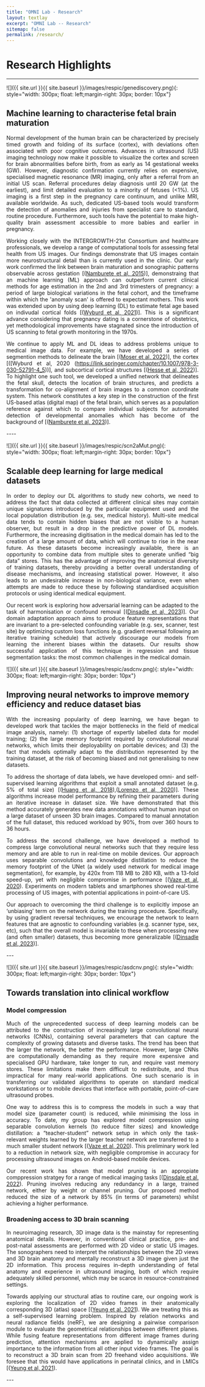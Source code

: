 ```yaml
---
title: "OMNI Lab - Research"
layout: textlay
excerpt: "OMNI Lab -- Research"
sitemap: false
permalink: /research/
---
```


# Research Highlights

---

![]({{ site.url }}{{ site.baseurl }}/images/respic/genediscovery.png){: style="width: 300px; float: left;margin-right: 30px; border: 10px"}

## Machine learning to characterise fetal brain maturation
<div style="text-align: justify">
Normal development of the human brain can be characterized by precisely timed growth and folding of its surface (cortex), with deviations often associated with poor cognitive outcomes. Advances in ultrasound (US) imaging technology now make it possible to visualize the cortex and screen for brain abnormalities before birth, from as early as 14 gestational weeks (GW). However, diagnostic confirmation currently relies on expensive, specialised magnetic resonance (MR) imaging, only after a referral from an initial US scan. Referral procedures delay diagnosis until 20 GW (at the earliest), and limit detailed evaluation to a minority of fetuses (<1%). US imaging is a first step in the pregnancy care continuum, and unlike MRI, available worldwide. As such, dedicated US-based tools would transform the detection of anomalies and injuries from specialist care to standard, routine procedure. Furthermore, such tools have the potential to make high-quality brain assessment accessible to more babies and earlier in pregnancy.

Working closely with the INTERGROWTH-21st Consortium and healthcare professionals, we develop a range of computational tools for assessing fetal health from US images. Our findings demonstrate that US images contain more neurostructural detail than is currently used in the clinic. Our early work confirmed the link between brain maturation and sonographic patterns observable across gestation [([Namburete et al, 2015](https://www.sciencedirect.com/science/article/pii/S136184151400190X))], demonstraing that an machine learning (ML) approach can outperform current clinical methods for age estimation in the 2nd and 3rd trimesters of pregnancy: a period of large biological variations in the fetal cohort, and the timeframe within which the 'anomaly scan' is offered to expectant mothers. This work was extended upon by using deep learning (DL) to estimate fetal age based on indivudal cortical folds [([Wyburd et al, 2021](https://link.springer.com/chapter/10.1007/978-3-030-87735-4_23))]. This is a significant advance considering that pregnancy dating is a cornerstone of obstetrics, yet methodological improvements have stagnated since the introduction of US scanning to fetal growth monitoring in the 1970s.

We continue to apply ML and DL ideas to address problems unique to medical image data. For example, we have developed a series of segmention methods to delineate the brain [([Moser et al, 2022](https://www.sciencedirect.com/science/article/pii/S1053811922004608))], the cortex [([Wyburd et al, 2020 (https://link.springer.com/chapter/10.1007/978-3-030-52791-4_5))], and subcortical cortical structures [([Hesse et al, 2022](https://www.sciencedirect.com/science/article/pii/S1053811922002452))]. To highlight one such tool, we developed a unified network that delineates the fetal skull, detects the location of brain structures, and predicts a transformation for co-alignment of brain images to a common coordinate system. This network constitutes a key step in the construction of the first US-based atlas (digital map) of the fetal brain, which serves as a population reference against which to compare individual subjects for automated detection of developmental anomalies which has become of the background of [([Namburete et al, 2023]())].

</div>
---- 


![]({{ site.url }}{{ site.baseurl }}/images/respic/scn2aMut.png){: style="width: 300px; float: left;margin-right: 30px; border: 10px"}

## Scalable deep learning for large medical datasets
<div style="text-align: justify">
In order to deploy our DL algorithms to study new cohorts, we need to address the fact that data collected at different clinical sites may contain unique signatures introduced by the particular equipment used and the local population distribution (e.g. sex, medical history). Multi-site medical data tends to contain hidden biases that are not visible to a human observer, but result in a drop in the predictive power of DL models. Furthermore, the increasing digitisation in the medical domain has led to the creation of a large amount of data, which will continue to rise in the near future. As these datasets become increasingly available, there is an opportunity to combine data from multiple sites to generate unified “big data” stores. This has the advantage of improving the anatomical diversity of training datasets, thereby providing a better overall understanding of disease mechanisms, and increasing statistical power. However, it also leads to an undesirable increase in non-biological variance, even when attempts are made to reduce these by following standardised acquisition protocols or using identical medical equipment.
  
Our recent work is exploring how adversarial learning can be adapted to the task of harmonisation or confound removal [([Dinsadle et al, 2023](https://www.sciencedirect.com/science/article/pii/S1053811920311745))]. Our domain adaptation approach aims to produce feature representations that are invariant to a pre-selected confounding variable (e.g. sex, scanner, test site) by optimizing custom loss functions (e.g. gradient reversal following an iterative training schedule) that actively discourage our models from learning the inherent biases within the datasets. Our results show successful application of this technique in regression and tissue segmentation tasks: the most common challenges in the medical domain.

</div>

![]({{ site.url }}{{ site.baseurl }}/images/respic/asdcnv.png){: style="width: 300px; float: left;margin-right: 30px; border: 10px"}

## Improving neural networks to improve memory efficiency and reduce dataset bias 
<div style="text-align: justify">
  
With the increasing popularity of deep learning, we have began to developed work that tackles the major bottlenecks in the field of medical image analysis, namely: (1) shortage of expertly labelled data for model training; (2) the large memory footprint required by convolutional neural networks, which limits their deployability on portable devices; and (3) the fact that models optimally adapt to the distribution represented by the training dataset, at the risk of becoming biased and not generalising to new datasets. 
  
 To address the shortage of data labels, we have developed omni- and self-supervised learning algorithms that exploit a small annotated dataset (e.g. 5% of total size)  [([Huang et al, 2018]((https://link.springer.com/chapter/10.1007/978-3-030-00928-1_65))),([Lorenzo et al, 2020]((https://link.springer.com/chapter/10.1007/978-3-030-59710-8_67)))]. These algorithms increase model performance by refining their parameters during an iterative increase in dataset size. We have demonstrated that this method accurately generates new data annotations without human input on a large dataset of unseen 3D brain images. Compared to manual annotation of the full dataset, this reduced workload by 90%, from over 360 hours to 36 hours.
  
To address the second challenge, we have developed a method to compress large convolutional neural networks such that they require less memory and are able to run in real-time on mobile devices. Our approach uses separable convolutions and knowledge distillation to reduce the memory footprint of the UNet (a widely used network for medical image segmentation), for example, by 420x from 118 MB to 280 KB, with a 13-fold speed-up, yet with negligible compromise in performance  [([Vaze et al, 2020]((https://ieeexplore.ieee.org/abstract/document/8999615))). Experiments on modern tablets and smartphones showed real-time processing of US images, with potential applications in point-of-care US.
  
Our approach to overcoming the third challenge is to explicitly impose an ‘unbiasing’ term on the network during the training procedure. Specifically, by using gradient reversal techniques, we encourage the network to learn features that are agnostic to confounding variables (e.g. scanner type, sex, etc), such that the overall model is invariable to these when processing new (and often smaller) datasets, thus becoming more generalizable [([Dinsadle et al, 2023](https://www.sciencedirect.com/science/article/pii/S1053811920311745))].
</div>
---
  
![]({{ site.url }}{{ site.baseurl }}/images/respic/asdcnv.png){: style="width: 300px; float: left;margin-right: 30px; border: 10px"}

## Towards translation into clinical workflow
<div style="text-align: justify">

### Model compression
  
 Much of the unprecedented success of deep learning models can be attributed to the construction of increasingly large convolutional neural networks (CNNs), containing several parameters that can capture the complexity of growing datasets and diverse tasks. The trend has been that the larger the network, the better the performance. However, large CNNs are computationally demanding as they require more expensive and specialised GPU hardware, take longer to run, and require vast memory stores. These limitations make them difficult to redistribute, and thus impractical for many real-world applications. One such scenario is in transferring our validated algorithms to operate on standard medical workstations or to mobile devices that interface with portable, point-of-care ultrasound probes.
  
One way to address this is to compress the models in such a way that model size (parameter count) is reduced, while minimising the loss in accuracy. To date, my group has explored model compression using separable convolution kernels (to reduce filter sizes) and knowledge distillation: a “teacher-student” network setup in which only the task-relevant weights learned by the larger teacher network are transferred to a much smaller student network [([Vaze et al, 2020]((https://ieeexplore.ieee.org/abstract/document/8999615))). This preliminary work led to a reduction in network size, with negligible compromise in accuracy for processing ultrasound images on Android-based mobile devices.
  
Our recent work has shown that model pruning is an appropiate comppression stratgey for a range of medical imaging tasks [([Dinsdale et al, 2022]((https://www.sciencedirect.com/science/article/pii/S1361841522002213))). Pruning involves reducing any redundancy in a large, trained network, either by weight or channel pruning. Our proposed method reduced the size of a network by 85% (in terms of parameters) whilst achieving a higher performance.
  
  
### Broadening access to 3D brain scanning
In neuroimaging research, 3D image data is the mainstay for representing anatomical details. However, in conventional clinical practice, pre- and post-natal assessments are performed with 2D video or static US images. The sonographers need to interpret the relationships between the 2D views and 3D brain anatomy and mentally reconstruct a 3D image given just the 2D information. This process requires in-depth understanding of fetal anatomy and experience in ultrasound imaging, both of which require adequately skilled personnel, which may be scarce in resource-constrained settings.
  
Towards applying our structural atlas to routine care, our ongoing work is exploring the localization of 2D video frames in their anatomically corresponding 3D (atlas) space [([Yeung et al, 2021]((https://www.sciencedirect.com/science/article/pii/S136184152100044X))). We are treating this as a self-supervised learning problem. Inspired by relation networks and neural radiance fields (neRF), we are designing a pairwise comparison module to evaluate the geometrical relationships between different planes. While fusing feature representations from different image frames during prediction, attention mechanisms are applied to dynamically assign importance to the information from all other input video frames. The goal is to reconstruct a 3D brain scan from 2D freehand video acquisitions. We foresee that this would have applications in perinatal clinics, and in LMICs [([Yeung et al, 2021]((https://arxiv.org/pdf/2109.12108.pdf))).
</div>
---
